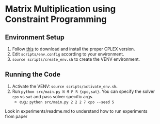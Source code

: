 # Matrix Multiplication using Constraint Programming

## Environment Setup
1. Follow [this](https://docs.alliancecan.ca/wiki/CPLEX/en) to download and install the proper CPLEX version.
2. Edit `scripts/env.config` according to your environment.
3. `source scripts/create_env.sh` to create the VENV environment.

## Running the Code
1. Activate the VENV: `source scripts/activate_env.sh`.
2. Run `python src/main.py N M P R {cpo,sat}`. You can specify the solver `cpo` vs `sat` and pass solver specific args.
    - e.g.: `python src/main.py 2 2 2 7 cpo --seed 5`


Look in experiments/readme.md to understand how to run experiments from paper
